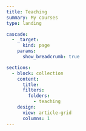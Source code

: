 ```yaml
---
title: Teaching
summary: My courses
type: landing

cascade:
  - _target:
      kind: page
    params:
      show_breadcrumb: true

sections:
  - block: collection
    content:
      title: 
      filters:
        folders:
          - teaching
    design:
      view: article-grid
      columns: 1
---
```

